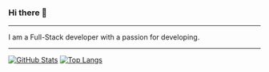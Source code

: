 ### Hi there 👋
_________________
I am a Full-Stack developer with a passion for developing.
_________________

[![GitHub Stats](https://github-readme-stats.vercel.app/api?username=alexiaCat&show_icons=true&hide=issues,contribs)](https://github.com/anuraghazra/github-readme-stats&theme=radical)
[![Top Langs](https://github-readme-stats.vercel.app/api/top-langs/?username=alexiaCat&layout=compact)](https://github.com/anuraghazra/github-readme-stats)

